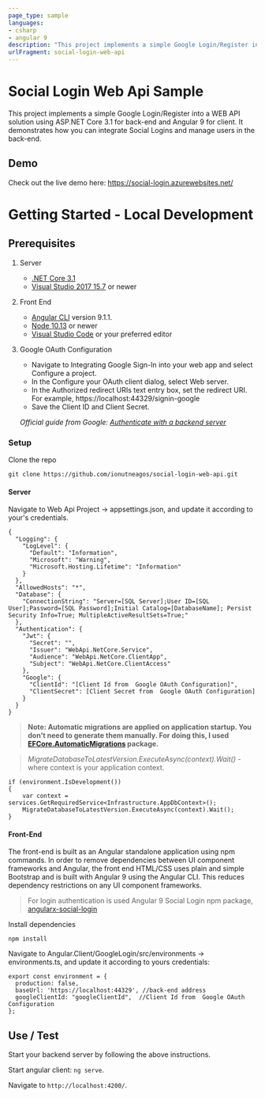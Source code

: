 ```yaml
---
page_type: sample
languages:
- csharp
- angular 9
description: "This project implements a simple Google Login/Register into a WEB API solution using ASP.NET Core 3.1 for back-end and Angular 9 for client."
urlFragment: social-login-web-api
---
```


# Social Login Web Api Sample

This project implements a simple Google Login/Register into a WEB API solution using ASP.NET Core 3.1 for back-end and Angular 9 for client. It demonstrates how you can integrate Social Logins and manage users in the back-end. 

## Demo
Check out the live demo here: https://social-login.azurewebsites.net/

# Getting Started - Local Development

## Prerequisites

1. Server
   * [.NET Core 3.1](https://dotnet.microsoft.com/download) 
   * [Visual Studio 2017 15.7](https://docs.microsoft.com/en-us/visualstudio/install/update-visual-studio) or newer
2. Front End
   * [Angular CLI](https://github.com/angular/angular-cli) version 9.1.1.
   * [Node 10.13](https://nodejs.org/en/download/) or newer
   * [Visual Studio Code](https://code.visualstudio.com/) or your preferred editor
3. Google OAuth Configuration 
   * Navigate to Integrating Google Sign-In into your web app and select Configure a project.
   * In the Configure your OAuth client dialog, select Web server.
   * In the Authorized redirect URIs text entry box, set the redirect URI. For example, https://localhost:44329/signin-google
   * Save the Client ID and Client Secret.

   _Official guide from Google: [Authenticate with a backend server](https://developers.google.com/identity/sign-in/web/backend-auth)_

### Setup

Clone the repo
```
git clone https://github.com/ionutneagos/social-login-web-api.git
```

#### Server
Navigate to Web Api Project -> appsettings.json, and update it according to your's credentials.
```
{
  "Logging": {
    "LogLevel": {
      "Default": "Information",
      "Microsoft": "Warning",
      "Microsoft.Hosting.Lifetime": "Information"
    }
  },
  "AllowedHosts": "*",
  "Database": {
    "ConnectionString": "Server=[SQL Server];User ID=[SQL User];Password=[SQL Password];Initial Catalog=[DatabaseName]; Persist Security Info=True; MultipleActiveResultSets=True;"
  },
  "Authentication": {
    "Jwt": {
      "Secret": "",
      "Issuer": "WebApi.NetCore.Service",
      "Audience": "WebApi.NetCore.ClientApp",
      "Subject": "WebApi.NetCore.ClientAccess"
    },
    "Google": {
      "ClientId": "[Client Id from  Google OAuth Configuration]",
      "ClientSecret": [Client Secret from  Google OAuth Configuration]
    }
  }
}
```

>**Note: Automatic migrations are applied on application startup. You don't need to generate them manually. For doing this, I used [EFCore.AutomaticMigrations](https://www.nuget.org/packages/EFCore.AutomaticMigrations/) package.**

> *MigrateDatabaseToLatestVersion.ExecuteAsync(context).Wait()* - where context is your application context.
```
if (environment.IsDevelopment())
{
    var context = services.GetRequiredService<Infrastructure.AppDbContext>();
    MigrateDatabaseToLatestVersion.ExecuteAsync(context).Wait();
}
```
#### Front-End
The front-end is built as an Angular standalone application using npm commands. In order to remove dependencies between UI component frameworks and Angular, the front end HTML/CSS uses plain and simple Bootstrap and is built with Angular 9 using the Angular CLI. This reduces dependency restrictions on any UI component frameworks.

>For login authentication is used Angular 9 Social Login npm package, [angularx-social-login](https://www.npmjs.com/package/angularx-social-login)

Install dependencies
```
npm install
```
Navigate to Angular.Client/GoogleLogin/src/environments -> environments.ts, and update it according to yours credentials:
```
export const environment = {
  production: false,
  baseUrl: 'https://localhost:44329', //back-end address
  googleClientId: "googleClientId",  //Client Id from  Google OAuth Configuration
};
```

## Use / Test

Start your backend server by following the above instructions.

Start angular client: `ng serve`. 

Navigate to `http://localhost:4200/`.
